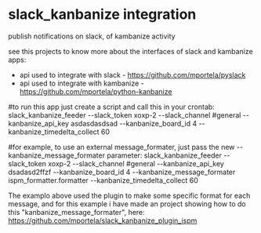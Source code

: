 slack_kanbanize integration
===============

publish notifications on slack, of kambanize activity

see this projects to know more about the interfaces of slack and kambanize apps:

- api used to integrate with slack - https://github.com/mportela/pyslack
- api used to integrate with kambanize - https://github.com/mportela/python-kanbanize

#to run this app just create a script and call this in your crontab:
slack_kanbanize_feeder --slack_token xoxp-2 --slack_channel \#general --kanbanize_api_key asdasdasdsad --kanbanize_board_id 4 --kanbanize_timedelta_collect 60

#for example, to use an external message_formater, just pass the new --kanbanize_message_formater parameter:
slack_kanbanize_feeder --slack_token xoxp-2 --slack_channel \#general --kanbanize_api_key dsadasd2ffzf --kanbanize_board_id 4 --kanbanize_message_formater ispm_formatter.formatter --kanbanize_timedelta_collect 60

The examplo above used the plugin to make some specific format for each message, and for this example i have made an project showing how to do this "kanbanize_message_formater", here: https://github.com/mportela/slack_kanbanize_plugin_ispm
